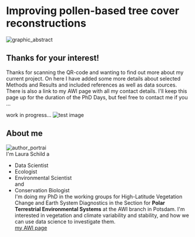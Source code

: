 # Improving pollen-based tree cover reconstructions  
![graphic_abstract](/DaSciRecon/images/schema.png)


## Thanks for your interest!

Thanks for scanning the QR-code and wanting to find out more about my current project. On here I have added some more details about selected Methods and Results and included references as well as data sources. There is also a link to my AWI page with all my contact details.
I'll keep this page up for the duration of the PhD Days, but feel free to contact me if you ...

work in progress...
![test image](/DaSciRecon/images/test.png)

## About me
![author_portrai](/DaSciRecon/images/portrait.jpg)  
I'm Laura Schild a
- Data Scientist
- Ecologist
- Environmental Scientist  
and
- Conservation Biologist  
I'm doing my PhD in the working groups for High-Latitude Vegetation Change and Earth System Diagnostics in the Section for **Polar Terrestrial Environmental Systems** at the AWI branch in Potsdam. I'm interested in vegetation and climate variability and stability, and how we can use data science to investigate them.  
[my AWI page](https://www.awi.de/ueber-uns/organisation/mitarbeiter/detailseite/laura-schild.html)




